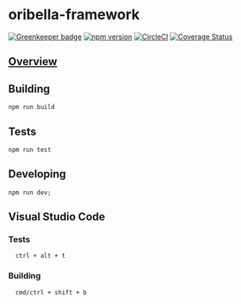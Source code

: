 # oribella-framework

[![Greenkeeper badge](https://badges.greenkeeper.io/oribella/framework.svg)](https://greenkeeper.io/)
[![npm version](https://badge.fury.io/js/oribella-framework.svg)](https://badge.fury.io/js/oribella-framework)
[![CircleCI](https://circleci.com/gh/oribella/framework.svg?style=shield)](https://circleci.com/gh/oribella/framework)
[![Coverage Status](https://coveralls.io/repos/github/oribella/framework/badge.svg)](https://coveralls.io/github/oribella/framework)

## [Overview](./docs/README.md)

## Building

```shell
npm run build
```

## Tests

```shell
npm run test
```

## Developing

```shell
npm run dev;
```

## Visual Studio Code

### Tests
```shell
  ctrl + alt + t
```

### Building
```shell
  cmd/ctrl + shift + b
```
